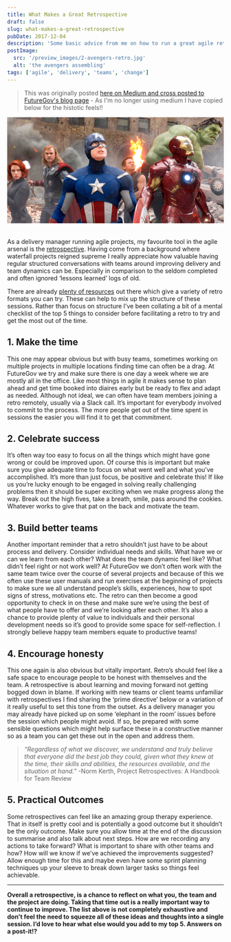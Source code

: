 ```yaml
---
title: What Makes a Great Retrospective
draft: false
slug: what-makes-a-great-retrospective
pubDate: 2017-12-04
description: 'Some basic advice from me on how to run a great agile retrospective as part of any project'
postImage:
  src: '/preview_images/2-avengers-retro.jpg'
  alt: 'the avengers assembling'
tags: ['agile', 'delivery', 'teams', 'change']
---
```


> This was originally posted [here on Medium and cross posted to FutureGov's blog page](https://blog.wearefuturegov.com/what-makes-a-great-retrospective-eef24e1ef9d0) - As I'm no longer using medium I have copied below for the histotic feels!!

![avengers assemble movie poster](../images/avengers-assemble.jpg)
<img src="" alt="" class=""/>

As a delivery manager running agile projects, my favourite tool in the agile arsenal is the [retrospective](http://searchsoftwarequality.techtarget.com/definition/Agile-retrospective). Having come from a background where waterfall projects reigned supreme I really appreciate how valuable having regular structured conversations with teams around improving delivery and team dynamics can be. Especially in comparison to the seldom completed and often ignored ‘lessons learned’ logs of old.

There are already [plenty of resources](http://www.funretrospectives.com/) out there which give a variety of retro formats you can try. These can help to mix up the structure of these sessions. Rather than focus on structure I’ve been collating a bit of a mental checklist of the top 5 things to consider before facilitating a retro to try and get the most out of the time.

## 1. Make the time

This one may appear obvious but with busy teams, sometimes working on multiple projects in multiple locations finding time can often be a drag. At FutureGov we try and make sure there is one day a week where we are mostly all in the office. Like most things in agile it makes sense to plan ahead and get time booked into diaires early but be ready to flex and adapt as needed. Although not ideal, we can often have team members joining a retro remotely, usually via a Slack call. It’s important for everybody involved to commit to the process. The more people get out of the time spent in sessions the easier you will find it to get that commitment.

## 2. Celebrate success

It’s often way too easy to focus on all the things which might have gone wrong or could be improved upon. Of course this is important but make sure you give adequate time to focus on what went well and what you’ve accomplished. It’s more than just focus, be positive and celebrate this! If like us you’re lucky enough to be engaged in solving really challenging problems then it should be super exciting when we make progress along the way. Break out the high fives, take a breath, smile, pass around the cookies. Whatever works to give that pat on the back and motivate the team.

## 3. Build better teams

Another important reminder that a retro shouldn’t just have to be about process and delivery. Consider individual needs and skills. What have we or can we learn from each other? What does the team dynamic feel like? What didn’t feel right or not work well? At FutureGov we don’t often work with the same team twice over the course of several projects and because of this we often use these user manuals and run exercises at the beginning of projects to make sure we all understand people’s skills, experiences, how to spot signs of stress, motivations etc. The retro can then become a good opportunity to check in on these and make sure we’re using the best of what people have to offer and we’re looking after each other. It’s also a chance to provide plenty of value to individuals and their personal development needs so it’s good to provide some space for self-reflection. I strongly believe happy team members equate to productive teams!

## 4. Encourage honesty

This one again is also obvious but vitally important. Retro’s should feel like a safe space to encourage people to be honest with themselves and the team. A retrospective is about learning and moving forward not getting bogged down in blame. If working with new teams or client teams unfamiliar with retrospectives I find sharing the ‘prime directive’ below or a variation of it really useful to set this tone from the outset. As a delivery manager you may already have picked up on some ‘elephant in the room’ issues before the session which people might avoid. If so, be prepared with some sensible questions which might help surface these in a constructive manner so as a team you can get these out in the open and address them.

> _“Regardless of what we discover, we understand and truly believe that everyone did the best job they could, given what they knew at the time, their skills and abilities, the resources available, and the situation at hand.”_ -Norm Kerth, Project Retrospectives: A Handbook for Team Review

## 5. Practical Outcomes

Some retrospectives can feel like an amazing group therapy experience. That in itself is pretty cool and is potentially a good outcome but it shouldn’t be the only outcome. Make sure you allow time at the end of the discussion to summarise and also talk about next steps. How are we recording any actions to take forward? What is important to share with other teams and how? How will we know if we’ve achieved the improvements suggested? Allow enough time for this and maybe even have some sprint planning techniques up your sleeve to break down larger tasks so things feel achievable.

---

**Overall a retrospective, is a chance to reflect on what you, the team and the project are doing. Taking that time out is a really important way to continue to improve. The list above is not completely exhaustive and don’t feel the need to squeeze all of these ideas and thoughts into a single session. I’d love to hear what else would you add to my top 5. Answers on a post-it!?**
